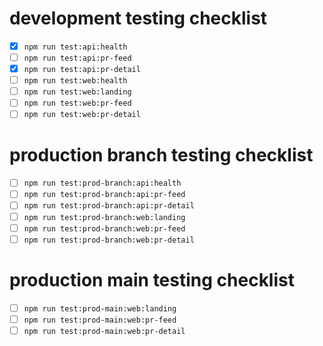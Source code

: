 # development testing checklist

- [x] `npm run test:api:health`
- [ ] `npm run test:api:pr-feed`
- [x] `npm run test:api:pr-detail`
- [ ] `npm run test:web:health`
- [ ] `npm run test:web:landing`
- [ ] `npm run test:web:pr-feed`
- [ ] `npm run test:web:pr-detail`

# production branch testing checklist

- [ ] `npm run test:prod-branch:api:health`
- [ ] `npm run test:prod-branch:api:pr-feed`
- [ ] `npm run test:prod-branch:api:pr-detail`
- [ ] `npm run test:prod-branch:web:landing`
- [ ] `npm run test:prod-branch:web:pr-feed`
- [ ] `npm run test:prod-branch:web:pr-detail`

# production main testing checklist

- [ ] `npm run test:prod-main:web:landing`
- [ ] `npm run test:prod-main:web:pr-feed`
- [ ] `npm run test:prod-main:web:pr-detail`